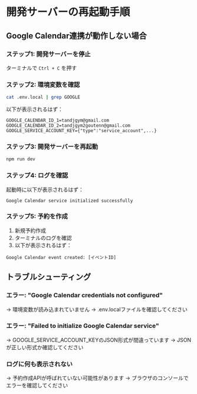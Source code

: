 # 開発サーバーの再起動手順

## Google Calendar連携が動作しない場合

### ステップ1: 開発サーバーを停止
ターミナルで `Ctrl + C` を押す

### ステップ2: 環境変数を確認
```bash
cat .env.local | grep GOOGLE
```

以下が表示されるはず：
```
GOOGLE_CALENDAR_ID_1=tandjgym@gmail.com
GOOGLE_CALENDAR_ID_2=tandjgym2goutenn@gmail.com
GOOGLE_SERVICE_ACCOUNT_KEY={"type":"service_account",...}
```

### ステップ3: 開発サーバーを再起動
```bash
npm run dev
```

### ステップ4: ログを確認
起動時に以下が表示されるはず：
```
Google Calendar service initialized successfully
```

### ステップ5: 予約を作成
1. 新規予約作成
2. ターミナルのログを確認
3. 以下が表示されるはず：
```
Google Calendar event created: [イベントID]
```

## トラブルシューティング

### エラー: "Google Calendar credentials not configured"
→ 環境変数が読み込まれていません
→ .env.localファイルを確認してください

### エラー: "Failed to initialize Google Calendar service"
→ GOOGLE_SERVICE_ACCOUNT_KEYのJSON形式が間違っています
→ JSONが正しい形式か確認してください

### ログに何も表示されない
→ 予約作成APIが呼ばれていない可能性があります
→ ブラウザのコンソールでエラーを確認してください
